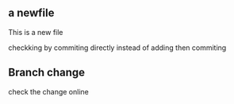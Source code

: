 ## a newfile 

This is a new file

checkking by commiting directly instead of adding then commiting


## Branch change


check the change online 